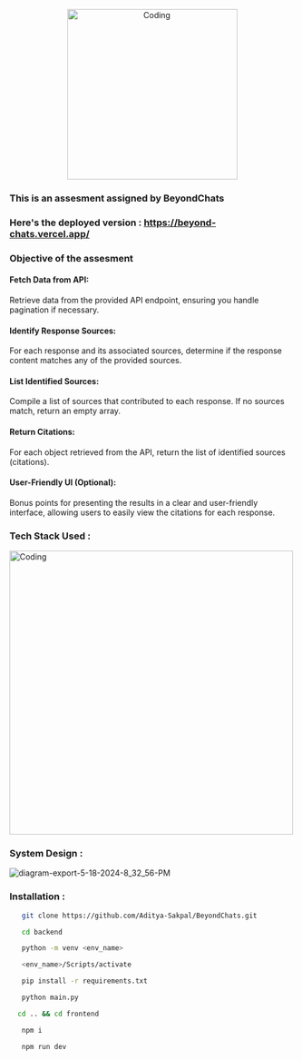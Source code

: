 <p align="center">
  <img alt="Coding" width="300" src="https://github.com/Aditya-Sakpal/GIGA_CHAT_FRONTEND/assets/112710558/2073c6b4-4126-4bb2-8048-4d854ce92862" >
</p>


### This is an assesment assigned by BeyondChats

### Here's the deployed version : https://beyond-chats.vercel.app/

### Objective of the assesment 

#### Fetch Data from API:
Retrieve data from the provided API endpoint, ensuring you handle pagination if necessary.

#### Identify Response Sources:
For each response and its associated sources, determine if the response content matches any of the provided sources.

#### List Identified Sources:
Compile a list of sources that contributed to each response. If no sources match, return an empty array.

#### Return Citations:
For each object retrieved from the API, return the list of identified sources (citations).

#### User-Friendly UI (Optional):
Bonus points for presenting the results in a clear and user-friendly interface, allowing users to easily view the citations for each response.

### Tech Stack Used : 
<img alt="Coding" align="center" width="500" src="https://github.com/Aditya-Sakpal/GIGA_CHAT_FRONTEND/assets/112710558/cc33579a-5f8e-4c31-9a57-920d27d97fc7" >

### System Design :
![diagram-export-5-18-2024-8_32_56-PM](https://github.com/Aditya-Sakpal/BeyondChats/assets/112710558/4446dc77-fa75-4b26-acb0-1da28d0bd0e3)

### Installation :
```bash
   git clone https://github.com/Aditya-Sakpal/BeyondChats.git
```
```bash
   cd backend 
```
```bash
   python -m venv <env_name>
```
```bash
   <env_name>/Scripts/activate
```
```bash
   pip install -r requirements.txt
```
```bash
   python main.py
```
```bash
  cd .. && cd frontend
```
```bash
   npm i 
```
```bash
   npm run dev
```
